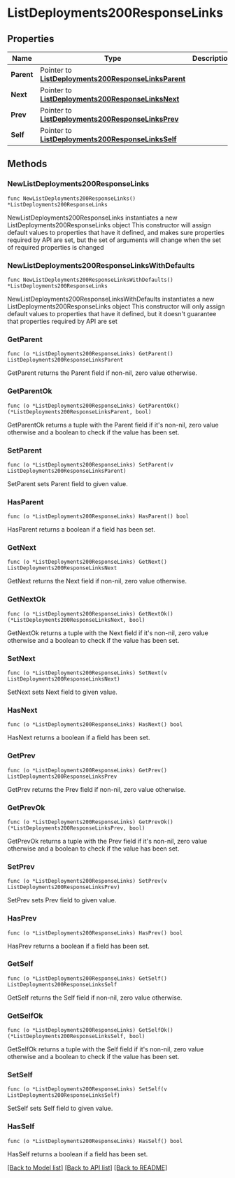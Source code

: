 # ListDeployments200ResponseLinks

## Properties

Name | Type | Description | Notes
------------ | ------------- | ------------- | -------------
**Parent** | Pointer to [**ListDeployments200ResponseLinksParent**](ListDeployments200ResponseLinksParent.md) |  | [optional] 
**Next** | Pointer to [**ListDeployments200ResponseLinksNext**](ListDeployments200ResponseLinksNext.md) |  | [optional] 
**Prev** | Pointer to [**ListDeployments200ResponseLinksPrev**](ListDeployments200ResponseLinksPrev.md) |  | [optional] 
**Self** | Pointer to [**ListDeployments200ResponseLinksSelf**](ListDeployments200ResponseLinksSelf.md) |  | [optional] 

## Methods

### NewListDeployments200ResponseLinks

`func NewListDeployments200ResponseLinks() *ListDeployments200ResponseLinks`

NewListDeployments200ResponseLinks instantiates a new ListDeployments200ResponseLinks object
This constructor will assign default values to properties that have it defined,
and makes sure properties required by API are set, but the set of arguments
will change when the set of required properties is changed

### NewListDeployments200ResponseLinksWithDefaults

`func NewListDeployments200ResponseLinksWithDefaults() *ListDeployments200ResponseLinks`

NewListDeployments200ResponseLinksWithDefaults instantiates a new ListDeployments200ResponseLinks object
This constructor will only assign default values to properties that have it defined,
but it doesn't guarantee that properties required by API are set

### GetParent

`func (o *ListDeployments200ResponseLinks) GetParent() ListDeployments200ResponseLinksParent`

GetParent returns the Parent field if non-nil, zero value otherwise.

### GetParentOk

`func (o *ListDeployments200ResponseLinks) GetParentOk() (*ListDeployments200ResponseLinksParent, bool)`

GetParentOk returns a tuple with the Parent field if it's non-nil, zero value otherwise
and a boolean to check if the value has been set.

### SetParent

`func (o *ListDeployments200ResponseLinks) SetParent(v ListDeployments200ResponseLinksParent)`

SetParent sets Parent field to given value.

### HasParent

`func (o *ListDeployments200ResponseLinks) HasParent() bool`

HasParent returns a boolean if a field has been set.

### GetNext

`func (o *ListDeployments200ResponseLinks) GetNext() ListDeployments200ResponseLinksNext`

GetNext returns the Next field if non-nil, zero value otherwise.

### GetNextOk

`func (o *ListDeployments200ResponseLinks) GetNextOk() (*ListDeployments200ResponseLinksNext, bool)`

GetNextOk returns a tuple with the Next field if it's non-nil, zero value otherwise
and a boolean to check if the value has been set.

### SetNext

`func (o *ListDeployments200ResponseLinks) SetNext(v ListDeployments200ResponseLinksNext)`

SetNext sets Next field to given value.

### HasNext

`func (o *ListDeployments200ResponseLinks) HasNext() bool`

HasNext returns a boolean if a field has been set.

### GetPrev

`func (o *ListDeployments200ResponseLinks) GetPrev() ListDeployments200ResponseLinksPrev`

GetPrev returns the Prev field if non-nil, zero value otherwise.

### GetPrevOk

`func (o *ListDeployments200ResponseLinks) GetPrevOk() (*ListDeployments200ResponseLinksPrev, bool)`

GetPrevOk returns a tuple with the Prev field if it's non-nil, zero value otherwise
and a boolean to check if the value has been set.

### SetPrev

`func (o *ListDeployments200ResponseLinks) SetPrev(v ListDeployments200ResponseLinksPrev)`

SetPrev sets Prev field to given value.

### HasPrev

`func (o *ListDeployments200ResponseLinks) HasPrev() bool`

HasPrev returns a boolean if a field has been set.

### GetSelf

`func (o *ListDeployments200ResponseLinks) GetSelf() ListDeployments200ResponseLinksSelf`

GetSelf returns the Self field if non-nil, zero value otherwise.

### GetSelfOk

`func (o *ListDeployments200ResponseLinks) GetSelfOk() (*ListDeployments200ResponseLinksSelf, bool)`

GetSelfOk returns a tuple with the Self field if it's non-nil, zero value otherwise
and a boolean to check if the value has been set.

### SetSelf

`func (o *ListDeployments200ResponseLinks) SetSelf(v ListDeployments200ResponseLinksSelf)`

SetSelf sets Self field to given value.

### HasSelf

`func (o *ListDeployments200ResponseLinks) HasSelf() bool`

HasSelf returns a boolean if a field has been set.


[[Back to Model list]](../README.md#documentation-for-models) [[Back to API list]](../README.md#documentation-for-api-endpoints) [[Back to README]](../README.md)


